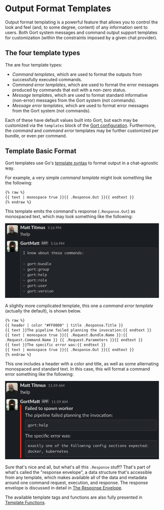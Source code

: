 # Output Format Templates

Output format templating is a powerful feature that allows you to control the look and feel (and, to some degree, content) of any information sent to users. Both Gort system messages and command output support templates for customization (within the constraints imposed by a given chat provider).

## The four template types

The are four template types:

* _Command templates_, which are used to format the outputs from successfully executed commands.
* _Command error templates_, which are used to format the error messages produced by commands that exit with a non-zero status.
* _Message templates_, which are used to format standard informative (non-error) messages from the Gort system (not commands).
* _Message error templates_, which are used to format error messages from the Gort system (not commands).

Each of these have default values built into Gort, but each may be customized via the `templates` block of the [Gort configuration](configuration.md). Furthermore, the _command_ and _command error_ templates may be further customized per bundle, or even per command. 

## Template Basic Format

Gort templates use Go's [template syntax](https://pkg.go.dev/text/template) to format output in a chat-agnostic way.

For example, a very simple _command template_ might look something like the following:

```
{% raw %}
{{ text | monospace true }}{{ .Response.Out }}{{ endtext }}
{% endraw %}
```

This template emits the command's response (`.Response.Out`) as monospaced text, which may look something like the following:

![Monospaced command output](images/command-mono.png "Monospaced command output")

A slightly more complicated template, this one a _command error template_ (actually the default), is shown below.

```
{% raw %}
{{ header | color "#FF0000" | title .Response.Title }}
{{ text }}The pipeline failed planning the invocation:{{ endtext }}
{{ text | monospace true }}{{ .Request.Bundle.Name }}:{{ .Request.Command.Name }} {{ .Request.Parameters }}{{ endtext }}
{{ text }}The specific error was:{{ endtext }}
{{ text | monospace true }}{{ .Response.Out }}{{ endtext }}
{% endraw %}
```

This one includes a header with a color and title, as well as some alternating monospaced and standard text. In this case, this will format a command error something like the following:

![Pretty command error message](images/command-formatted.png "Pretty command error message")

Sure that's nice and all, but what's all this `.Response` stuff? That's part of what's called the "response envelope", a data structure that's accessible from any template, which makes available all of the data and metadata around one command request, execution, and response. The response envelope is discussed in detail in [The Response Envelope](templates-response-envelope.md).

The available template tags and functions are also fully presented in [Template Functions](templates-functions.md).